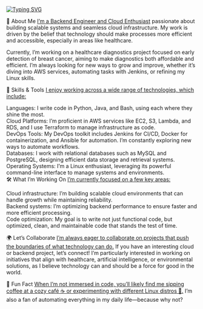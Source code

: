  <a href="https://github.com/yourusername" target="_blank"><img src="https://readme-typing-svg.herokuapp.com?font=Fira+Code&weight=500&size=25&pause=1000&color=F75459&center=false&vCenter=true&width=435&lines=Judy.G!;Backend+%26+Cloud+Engineer" alt="Typing SVG" /></a>

🚀 About Me
<ins>I’m a Backend Engineer and Cloud Enthusiast</ins> passionate about building scalable systems and seamless cloud infrastructure. My work is driven by the belief that technology should make processes more efficient and accessible, especially in areas like healthcare.<br>

Currently, I’m working on a healthcare diagnostics project focused on early detection of breast cancer, aiming to make diagnostics both affordable and efficient. I’m always looking for new ways to grow and improve, whether it’s diving into AWS services, automating tasks with Jenkins, or refining my Linux skills.

🔧 Skills & Tools
<ins>I enjoy working across a wide range of technologies, which include:</ins>

Languages: I write code in Python, Java, and Bash, using each where they shine the most.<br>
Cloud Platforms: I’m proficient in AWS services like EC2, S3, Lambda, and RDS, and I use Terraform to manage infrastructure as code.<br>
DevOps Tools: My DevOps toolkit includes Jenkins for CI/CD, Docker for containerization, and Ansible for automation. I’m constantly exploring new ways to automate workflows.<br>
Databases: I work with relational databases such as MySQL and PostgreSQL, designing efficient data storage and retrieval systems.<br>
Operating Systems: I’m a Linux enthusiast, leveraging its powerful command-line interface to manage systems and environments.<br>
🛠 What I’m Working On
<ins>I’m currently focused on a few key areas:</ins>

Cloud infrastructure: I’m building scalable cloud environments that can handle growth while maintaining reliability.<br>
Backend systems: I’m optimizing backend performance to ensure faster and more efficient processing.<br>
Code optimization: My goal is to write not just functional code, but optimized, clean, and maintainable code that stands the test of time.<br>

🌍 Let’s Collaborate
<ins>I’m always eager to collaborate on projects that push the boundaries of what technology can do.</ins> If you have an interesting cloud or backend project, let’s connect! I’m particularly interested in working on initiatives that align with healthcare, artificial intelligence, or environmental solutions, as I believe technology can and should be a force for good in the world.<br>

💬 Fun Fact
<ins>When I’m not immersed in code, you’ll likely find me sipping coffee at a cozy café ☕ or experimenting with different Linux distros 🐧.</ins> I’m also a fan of automating everything in my daily life—because why not?
